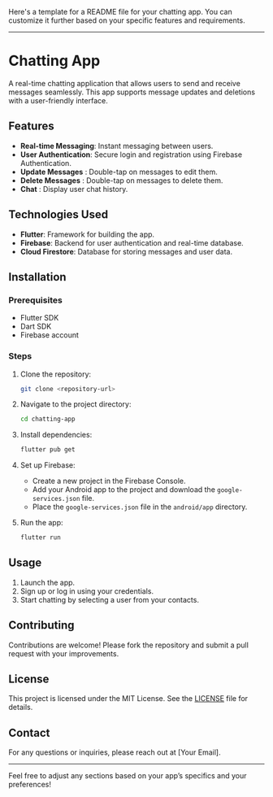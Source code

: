 Here's a template for a README file for your chatting app. You can customize it further based on your specific features and requirements.

---

# Chatting App

A real-time chatting application that allows users to send and receive messages seamlessly. This app supports message updates and deletions with a user-friendly interface.

## Features

- **Real-time Messaging**: Instant messaging between users.
- **User Authentication**: Secure login and registration using Firebase Authentication.
- **Update Messages**    : Double-tap on messages to edit them.
- **Delete Messages**    : Double-tap on messages to delete them.
- **Chat**               : Display user chat history.

## Technologies Used

- **Flutter**: Framework for building the app.
- **Firebase**: Backend for user authentication and real-time database.
- **Cloud Firestore**: Database for storing messages and user data.

## Installation

### Prerequisites

- Flutter SDK
- Dart SDK
- Firebase account

### Steps

1. Clone the repository:
   ```bash
   git clone <repository-url>
   ```

2. Navigate to the project directory:
   ```bash
   cd chatting-app
   ```

3. Install dependencies:
   ```bash
   flutter pub get
   ```

4. Set up Firebase:
   - Create a new project in the Firebase Console.
   - Add your Android app to the project and download the `google-services.json` file.
   - Place the `google-services.json` file in the `android/app` directory.

5. Run the app:
   ```bash
   flutter run
   ```

## Usage

1. Launch the app.
2. Sign up or log in using your credentials.
3. Start chatting by selecting a user from your contacts.

## Contributing

Contributions are welcome! Please fork the repository and submit a pull request with your improvements.

## License

This project is licensed under the MIT License. See the [LICENSE](LICENSE) file for details.

## Contact

For any questions or inquiries, please reach out at [Your Email].

---

Feel free to adjust any sections based on your app’s specifics and your preferences!
